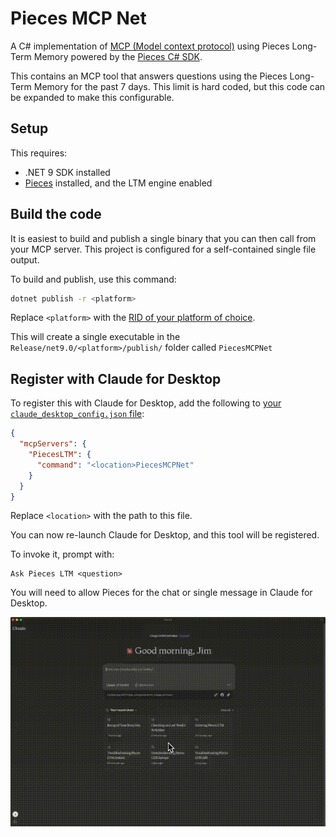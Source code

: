 # Pieces MCP Net

A C# implementation of [MCP (Model context protocol)](https://modelcontextprotocol.io/introduction) using Pieces Long-Term Memory powered by the [Pieces C# SDK](https://github.com/pieces-app/pieces-os-client-sdk-for-csharp).

This contains an MCP tool that answers questions using the Pieces Long-Term Memory for the past 7 days. This limit is hard coded, but this code can be expanded to make this configurable.

## Setup

This requires:

- .NET 9 SDK installed
- [Pieces](https://pieces.app) installed, and the LTM engine enabled

## Build the code

It is easiest to build and publish a single binary that you can then call from your MCP server. This project is configured for a self-contained single file output.

To build and publish, use this command:

```bash
dotnet publish -r <platform>
```

Replace `<platform>` with the [RID of your platform of choice](https://learn.microsoft.com/dotnet/core/rid-catalog#known-rids).

This will create a single executable in the `Release/net9.0/<platform>/publish/` folder called `PiecesMCPNet`

## Register with Claude for Desktop

To register this with Claude for Desktop, add the following to [your `claude_desktop_config.json` file](https://modelcontextprotocol.io/quickstart/user#2-add-the-filesystem-mcp-server):

```json
{
  "mcpServers": {
    "PiecesLTM": {
      "command": "<location>PiecesMCPNet"
    }
  }
}
```

Replace `<location>` with the path to this file.

You can now re-launch Claude for Desktop, and this tool will be registered.

To invoke it, prompt with:

```output
Ask Pieces LTM <question>
```

You will need to allow Pieces for the chat or single message in Claude for Desktop.

![A gif of claude answering a question using Pieces](./img/Claude.gif)
